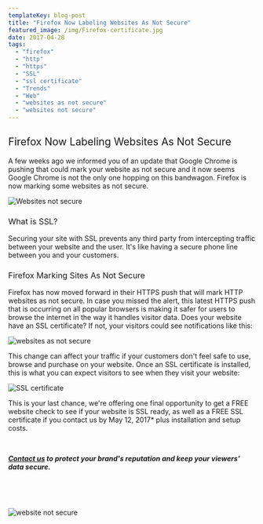 ```yaml
---
templateKey: blog-post
title: "Firefox Now Labeling Websites As Not Secure"
featured_image: /img/Firefox-certificate.jpg
date: 2017-04-28
tags:
  - "firefox"
  - "http"
  - "https"
  - "SSL"
  - "ssl certificate"
  - "Trends"
  - "Web"
  - "websites as not secure"
  - "websites not secure"
---
```


## <span style="font-weight: 400;">Firefox Now Labeling Websites As Not Secure</span>

<span style="font-weight: 400;">A few weeks ago we informed you of an update that Google Chrome is pushing that could mark your website as not secure and it now seems Google Chrome is not the only one hopping on this bandwagon. Firefox is now marking some websites as not secure. </span>

![Websites not secure](/img/Firefox-certificate.jpg)

### <span style="font-weight: 400;">What is SSL?</span>

<span style="font-weight: 400;">Securing your site with SSL prevents any third party from intercepting traffic between your website and the user. It's like having a secure phone line between you and your customers.</span>

### <span style="font-weight: 400;">Firefox Marking Sites As Not Secure</span>

<span style="font-weight: 400;">Firefox has now moved forward in their HTTPS push that will mark HTTP websites as not secure. In case you missed the alert, this latest HTTPS push that is occurring on all popular browsers is making it safer for users to browse the internet in the way it handles visitor data. Does your website have an SSL certificate? If not, your visitors could see notifications like this:</span>

![websites as not secure](/img/Firefox-SSL.png)

<span style="font-weight: 400;">This change can affect your traffic if your customers don't feel safe to use, browse and purchase on your website. Once an SSL certificate is installed, this is what you can expect visitors to see when they visit your website:</span>

![SSL certificate](/img/Firefox-SSL2.png)

<span style="font-weight: 400;">This is your last chance, we're offering one final opportunity to get a FREE website check to see if your website is SSL ready, as well as a FREE SSL certificate if you contact us by May 12, 2017* plus installation and setup costs.</span>

&nbsp;

_**[Contact us](mailto:info@teamgi.ca) to protect your brand's reputation and keep your viewers' data secure.**_

&nbsp;

&nbsp;

![website not secure](/img/website-not-secure.jpg)